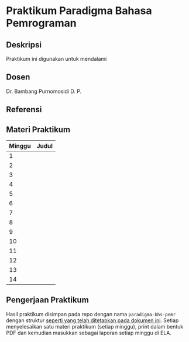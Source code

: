 # Praktikum Paradigma Bahasa Pemrograman

## Deskripsi

Praktikum ini digunakan untuk mendalami 

## Dosen

Dr. Bambang Purnomosidi D. P.

## Referensi


## Materi Praktikum

| Minggu | Judul | 
| ------- | ------ |
| 1 | [](ibd/minggu-01.md) | 
| 2 | [](ibd/minggu-02.md) | 
| 3 | [](ibd/minggu-03.md) | 
| 4 | [](ibd/minggu-04.md) | 
| 5 | [](ibd/minggu-05.md) | 
| 6 | [](ibd/minggu-06.md) | 
| 7 | [](ibd/minggu-07.md) | 
| 8 | [](ibd/minggu-08.md) | 
| 9 | [](ibd/minggu-09.md) | 
| 10 | [](ibd/minggu-10.md) | 
| 11 | [](ibd/minggu-11.md) | 
| 12 | [](ibd/minggu-12.md) | 
| 13 | [](ibd/minggu-13.md) | 
| 14 | [](ibd/minggu-14.md) | 

## Pengerjaan Praktikum

Hasil praktikum disimpan pada repo dengan nama `paradigma-bhs-pemr` dengan struktur [seperti yang telah ditetapkan pada dokumen ini](struktur-direktori.md). Setiap menyelesaikan satu materi praktikum (setiap minggu), print dalam bentuk PDF dan kemudian masukkan sebagai laporan setiap minggu di ELA.

